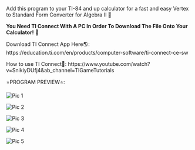 Add this program to your TI-84 and up calculator for a fast and easy Vertex to Standard Form Converter for Algebra II 📄
<p><b>You Need TI Connect With A PC In Order To Download The File Onto Your Calculator!</b> 🧮</p>
<P>Download TI Connect App Here🌎: https://education.ti.com/en/products/computer-software/ti-connect-ce-sw</p>
<p>How to use TI Connect🤔: https://www.youtube.com/watch?v=SnikiyDUfj4&ab_channel=TIGameTutorials</p>
<p>⭐PROGRAM PREVIEW⭐:</p>
<p><img src="https://cdn.discordapp.com/attachments/1023590918584021062/1023591335783039057/Standardform1.png" alt="Pic 1"></p>
<p><img src="https://cdn.discordapp.com/attachments/1023590918584021062/1023591364509847552/Inputxvalue.png" alt="Pic 2"></p>
<p><img src="https://cdn.discordapp.com/attachments/1023590918584021062/1023590965971267654/Capture_3.png" alt="Pic 3"></p>
<p><img src="https://cdn.discordapp.com/attachments/1023590918584021062/1023591013803106314/Capture_4.png" alt="Pic 4"></p>
<p><img src="https://cdn.discordapp.com/attachments/1023590918584021062/1023591044513808454/Capture_5.png" alt="Pic 5"></p>
